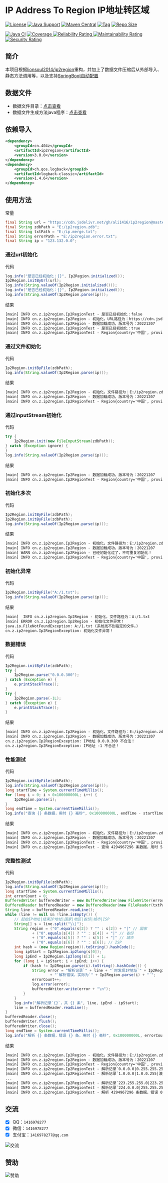 # IP Address To Region IP地址转区域

[![License](https://img.shields.io/github/license/ali1416/ip2region?label=License)](https://opensource.org/licenses/BSD-3-Clause)
[![Java Support](https://img.shields.io/badge/Java-8+-green)](https://openjdk.org/)
[![Maven Central](https://img.shields.io/maven-central/v/cn.404z/ip2region?label=Maven%20Central)](https://mvnrepository.com/artifact/cn.404z/ip2region)
[![Tag](https://img.shields.io/github/v/tag/ali1416/ip2region?label=Tag)](https://github.com/ALI1416/ip2region/tags)
[![Repo Size](https://img.shields.io/github/repo-size/ali1416/ip2region?label=Repo%20Size&color=success)](https://github.com/ALI1416/ip2region/archive/refs/heads/master.zip)

[![Java CI](https://github.com/ALI1416/ip2region/actions/workflows/ci.yml/badge.svg)](https://github.com/ALI1416/ip2region/actions/workflows/ci.yml)
[![Coverage](https://sonarcloud.io/api/project_badges/measure?project=ALI1416_ip2region&metric=coverage)
![Reliability Rating](https://sonarcloud.io/api/project_badges/measure?project=ALI1416_ip2region&metric=reliability_rating)
![Maintainability Rating](https://sonarcloud.io/api/project_badges/measure?project=ALI1416_ip2region&metric=sqale_rating)
![Security Rating](https://sonarcloud.io/api/project_badges/measure?project=ALI1416_ip2region&metric=security_rating)](https://sonarcloud.io/summary/new_code?id=ALI1416_ip2region)

## 简介

本项目根据[lionsoul2014/ip2region](https://github.com/lionsoul2014/ip2region)重构，并加上了数据文件压缩后从外部导入、静态方法调用等，以及支持[SpringBoot自动配置](https://github.com/ALI1416/ip2region-spring-boot-autoconfigure)

## 数据文件

- 数据文件目录：[点击查看](./data)
- 数据文件生成方法java程序：[点击查看](./src/test/java/cn/z/ip2region/DataGenerationTest.java)

## 依赖导入

```xml
<dependency>
    <groupId>cn.404z</groupId>
    <artifactId>ip2region</artifactId>
    <version>3.0.0</version>
</dependency>
<dependency>
    <groupId>ch.qos.logback</groupId>
    <artifactId>logback-classic</artifactId>
    <version>1.4.6</version>
</dependency>
```

## 使用方法

常量

```java
final String url = "https://cdn.jsdelivr.net/gh/ali1416/ip2region@master/data/ip2region.zdb";
final String zdbPath = "E:/ip2region.zdb";
final String txtPath = "E:/ip.merge.txt";
final String errorPath = "E:/ip2region.error.txt";
final String ip = "123.132.0.0";
```

### 通过url初始化

代码

```java
log.info("是否已经初始化：{}", Ip2Region.initialized());
Ip2Region.initByUrl(url);
log.info(String.valueOf(Ip2Region.initialized()));
log.info("是否已经初始化：{}", Ip2Region.initialized());
log.info(String.valueOf(Ip2Region.parse(ip)));
```

结果

```txt
[main] INFO cn.z.ip2region.Ip2RegionTest - 是否已经初始化：false
[main] INFO cn.z.ip2region.Ip2Region - 初始化，URL路径为：https://cdn.jsdelivr.net/gh/ali1416/ip2region@master/data/ip2region.zdb
[main] INFO cn.z.ip2region.Ip2Region - 数据加载成功，版本号为：20221207
[main] INFO cn.z.ip2region.Ip2RegionTest - 是否已经初始化：true
[main] INFO cn.z.ip2region.Ip2RegionTest - Region{country='中国', province='山东省', city='济宁市', isp='联通'}
```

### 通过文件初始化

代码

```java
Ip2Region.initByFile(zdbPath);
log.info(String.valueOf(Ip2Region.parse(ip)));
```

结果

```txt
[main] INFO cn.z.ip2region.Ip2Region - 初始化，文件路径为：E:/ip2region.zdb
[main] INFO cn.z.ip2region.Ip2Region - 数据加载成功，版本号为：20221207
[main] INFO cn.z.ip2region.Ip2RegionTest - Region{country='中国', province='山东省', city='济宁市', isp='联通'}
```

### 通过inputStream初始化

代码

```java
try {
    Ip2Region.init(new FileInputStream(zdbPath));
} catch (Exception ignore) {
}
log.info(String.valueOf(Ip2Region.parse(ip)));
```

结果

```txt
[main] INFO cn.z.ip2region.Ip2Region - 数据加载成功，版本号为：20221207
[main] INFO cn.z.ip2region.Ip2RegionTest - Region{country='中国', province='山东省', city='济宁市', isp='联通'}
```

### 初始化多次

代码

```java
Ip2Region.initByFile(zdbPath);
Ip2Region.initByFile(zdbPath);
log.info(String.valueOf(Ip2Region.parse(ip)));
```

结果

```txt
[main] INFO cn.z.ip2region.Ip2Region - 初始化，文件路径为：E:/ip2region.zdb
[main] INFO cn.z.ip2region.Ip2Region - 数据加载成功，版本号为：20221207
[main] WARN cn.z.ip2region.Ip2Region - 已经初始化过了，不可重复初始化！
[main] INFO cn.z.ip2region.Ip2RegionTest - Region{country='中国', province='山东省', city='济宁市', isp='联通'}
```

### 初始化异常

代码

```java
Ip2Region.initByFile("A:/1.txt");
log.info(String.valueOf(Ip2Region.parse(ip)));
```

结果

```txt
[main]  INFO cn.z.ip2region.Ip2Region - 初始化，文件路径为：A:/1.txt
[main] ERROR cn.z.ip2region.Ip2Region - 初始化文件异常！
java.io.FileNotFoundException: A:/1.txt (系统找不到指定的文件。)
cn.z.ip2region.Ip2RegionException: 初始化文件异常！
```

### 数据错误

代码

```java
Ip2Region.initByFile(zdbPath);
try {
    Ip2Region.parse("0.0.0.300");
} catch (Exception e) {
    e.printStackTrace();
}
try {
    Ip2Region.parse(-1L);
} catch (Exception e) {
    e.printStackTrace();
}
```

结果

```txt
[main] INFO cn.z.ip2region.Ip2Region - 初始化，文件路径为：E:/ip2region.zdb
[main] INFO cn.z.ip2region.Ip2Region - 数据加载成功，版本号为：20221207
cn.z.ip2region.Ip2RegionException: IP地址 0.0.0.300 不合法！
cn.z.ip2region.Ip2RegionException: IP地址 -1 不合法！
```

### 性能测试

代码

```java
Ip2Region.initByFile(zdbPath);
log.info(String.valueOf(Ip2Region.parse(ip)));
long startTime = System.currentTimeMillis();
for (long i = 0; i < 0x100000000L; i++) {
    Ip2Region.parse(i);
}
long endTime = System.currentTimeMillis();
log.info("查询 {} 条数据，用时 {} 毫秒", 0x100000000L, endTime - startTime);
```

结果

```txt
[main] INFO cn.z.ip2region.Ip2Region - 初始化，文件路径为：E:/ip2region.zdb
[main] INFO cn.z.ip2region.Ip2Region - 数据加载成功，版本号为：20221207
[main] INFO cn.z.ip2region.Ip2RegionTest - Region{country='中国', province='山东省', city='济宁市', isp='联通'}
[main] INFO cn.z.ip2region.Ip2RegionTest - 查询 4294967296 条数据，用时 562161 毫秒
```

### 完整性测试

代码

```java
Ip2Region.initByFile(zdbPath);
log.info(String.valueOf(Ip2Region.parse(ip)));
long startTime = System.currentTimeMillis();
int errorCount = 0;
BufferedWriter bufferedWriter = new BufferedWriter(new FileWriter(errorPath));
BufferedReader bufferedReader = new BufferedReader(new FileReader(txtPath));
String line = bufferedReader.readLine();
while (line != null && !line.isEmpty()) {
    // 起始IP地址|结束IP地址|国家|地区|省份|城市|ISP
    String[] s = line.split("\\|");
    String region = ("0".equals(s[2]) ? "" : s[2]) + "|" // 国家
            + ("0".equals(s[4]) ? "" : s[4]) + "|" // 省份
            + ("0".equals(s[5]) ? "" : s[5]) + "|" // 城市
            + ("0".equals(s[6]) ? "" : s[6]); // ISP
    int hash = (new Region(region)).toString().hashCode();
    long ipStart = Ip2Region.ip2long(s[0]);
    long ipEnd = Ip2Region.ip2long(s[1]) + 1;
    for (long i = ipStart; i < ipEnd; i++) {
        if (hash != Ip2Region.parse(i).toString().hashCode()) {
            String error = "解析记录`" + line + "`时发现IP地址`" + Ip2Region.long2ip(i) //
                    + "`解析错误，实际为`" + Ip2Region.parse(i) + "`";
            errorCount++;
            log.error(error);
            bufferedWriter.write(error + "\n");
        }
    }
    log.info("解析记录`{}`，共 {} 条", line, ipEnd - ipStart);
    line = bufferedReader.readLine();
}
bufferedReader.close();
bufferedWriter.flush();
bufferedWriter.close();
long endTime = System.currentTimeMillis();
log.info("解析 {} 条数据，错误 {} 条，用时 {} 毫秒", 0x100000000L, errorCount, endTime - startTime);
```

结果

```txt
[main] INFO cn.z.ip2region.Ip2Region - 初始化，文件路径为：E:/ip2region.zdb
[main] INFO cn.z.ip2region.Ip2Region - 数据加载成功，版本号为：20221207
[main] INFO cn.z.ip2region.Ip2RegionTest - Region{country='中国', province='山东省', city='济宁市', isp='联通'}
[main] INFO cn.z.ip2region.Ip2RegionTest - 解析记录`0.0.0.0|0.255.255.255|0|0|0|内网IP|内网IP`，共 16777216 条
[main] INFO cn.z.ip2region.Ip2RegionTest - 解析记录`1.0.0.0|1.0.0.255|澳大利亚|0|0|0|0`，共 256 条
...
[main] INFO cn.z.ip2region.Ip2RegionTest - 解析记录`223.255.255.0|223.255.255.255|澳大利亚|0|0|0|0`，共 256 条
[main] INFO cn.z.ip2region.Ip2RegionTest - 解析记录`224.0.0.0|255.255.255.255|0|0|0|内网IP|内网IP`，共 536870912 条
[main] INFO cn.z.ip2region.Ip2RegionTest - 解析 4294967296 条数据，错误 0 条，用时 869132 毫秒
```

## 交流

- [x] QQ：`1416978277`
- [x] 微信：`1416978277`
- [x] 支付宝：`1416978277@qq.com`

![交流](https://cdn.jsdelivr.net/gh/ALI1416/ALI1416/image/contact.png)

## 赞助

![赞助](https://cdn.jsdelivr.net/gh/ALI1416/ALI1416/image/donate.png)
